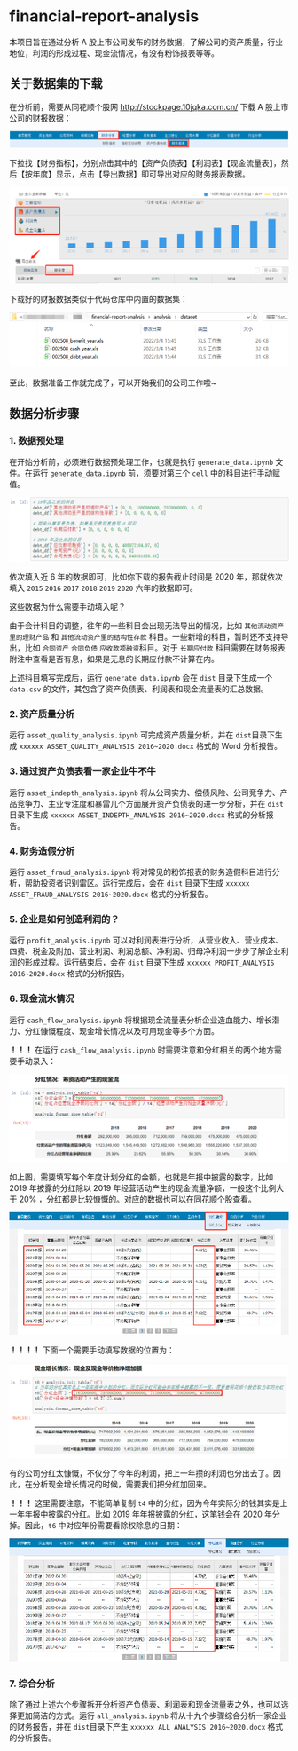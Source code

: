 # financial-report-analysis
本项目旨在通过分析 A 股上市公司发布的财务数据，了解公司的资产质量，行业地位，利润的形成过程、现金流情况，有没有粉饰报表等等。



## 关于数据集的下载

在分析前，需要从同花顺个股网 http://stockpage.10jqka.com.cn/ 下载 A 股上市公司的财报数据：



![](.readme\image-1.png)



下拉找【财务指标】，分别点击其中的【资产负债表】【利润表】【现金流量表】，然后【按年度】显示，点击【导出数据】即可导出对应的财务报表数据。



![](.readme\image-2.png)



下载好的财报数据类似于代码仓库中内置的数据集：



![](.readme\image-3.png)



至此，数据准备工作就完成了，可以开始我们的公司工作啦~

## 数据分析步骤

### 1. 数据预处理

在开始分析前，必须进行数据预处理工作，也就是执行 `generate_data.ipynb` 文件。在运行 `generate_data.ipynb` 前，须要对第三个 `cell` 中的科目进行手动赋值。



![](.readme\image-4.png)



依次填入近 6 年的数据即可，比如你下载的报告截止时间是 2020 年，那就依次填入 `2015` `2016` `2017` `2018` `2019` `2020` 六年的数据即可。



这些数据为什么需要手动填入呢？



由于会计科目的调整，往年的一些科目会出现无法导出的情况，比如 `其他流动资产里的理财产品` 和 `其他流动资产里的结构性存款` 科目。一些新增的科目，暂时还不支持导出，比如 `合同资产`  `合同负债` `应收款项融资`科目。对于 `长期应付款` 科目需要在财务报表附注中查看是否有息，如果是无息的长期应付款不计算在内。



上述科目填写完成后，运行 `generate_data.ipynb` 会在 `dist` 目录下生成一个 `data.csv` 的文件，其包含了资产负债表、利润表和现金流量表的汇总数据。



### 2. 资产质量分析

运行 `asset_quality_analysis.ipynb` 可完成资产质量分析，并在 `dist`目录下生成 `xxxxxx ASSET_QUALITY_ANALYSIS 2016~2020.docx` 格式的 Word 分析报告。



### 3. 通过资产负债表看一家企业牛不牛

运行 `asset_indepth_analysis.ipynb` 将从公司实力、偿债风险、公司竞争力、产品竞争力、主业专注度和暴雷几个方面展开资产负债表的进一步分析，并在 `dist` 目录下生成 `xxxxxx ASSET_INDEPTH_ANALYSIS 2016~2020.docx` 格式的分析报告。



### 4. 财务造假分析

运行 `asset_fraud_analysis.ipynb` 将对常见的粉饰报表的财务造假科目进行分析，帮助投资者识别雷区。运行完成后，会在 `dist` 目录下生成 `xxxxxx ASSET_FRAUD_ANALYSIS 2016~2020.docx` 格式的分析报告。



### 5. 企业是如何创造利润的？

运行 `profit_analysis.ipynb` 可以对利润表进行分析，从营业收入、营业成本、四费、税金及附加、营业利润、利润总额、净利润、归母净利润一步步了解企业利润的形成过程。运行结束后，会在 `dist` 目录下生成 `xxxxxx PROFIT_ANALYSIS 2016~2020.docx` 格式的分析报告。



### 6. 现金流水情况

运行 `cash_flow_analysis.ipynb` 将根据现金流量表分析企业造血能力、增长潜力、分红慷慨程度、现金增长情况以及可用现金等多个方面。



**！！！** 在运行 `cash_flow_analysis.ipynb` 时需要注意和分红相关的两个地方需要手动录入：



![](.readme\image-5.png)



如上图，需要填写每个年度计划分红的金额，也就是年报中披露的数字，比如 2019 年披露的分红除以 2019 年经营活动产生的现金流量净额，一般这个比例大于 20% ，分红都是比较慷慨的。对应的数据也可以在同花顺个股查看。



![](.readme\image-6.png)



**！！！！** 下面一个需要手动填写数据的位置为：



![](.readme\image-7.png)



有的公司分红太慷慨，不仅分了今年的利润，把上一年攒的利润也分出去了。因此，在分析现金增长情况的时候，需要我们把分红加回来。



**！！！** 这里需要注意，不能简单复制 `t4` 中的分红，因为今年实际分的钱其实是上一年年报中披露的分红。比如 2019 年年报披露的分红，这笔钱会在 2020 年分掉。因此，`t6` 中对应年份需要看除权除息的日期：



![](.readme\image-8.png)



### 7. 综合分析

除了通过上述六个步骤拆开分析资产负债表、利润表和现金流量表之外，也可以选择更加简洁的方式。运行 `all_analysis.ipynb` 将从十九个步骤综合分析一家企业的财务报告，并在 `dist`目录下产生 `xxxxxx ALL_ANALYSIS 2016~2020.docx` 格式的分析报告。